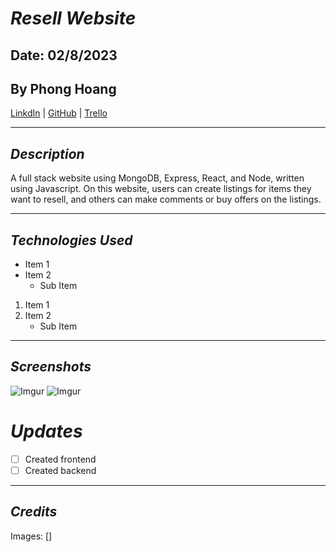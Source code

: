 # **_Resell Website_**

## Date: 02/8/2023

## By Phong Hoang

[LinkdIn](https://www.linkedin.com/in/phong-hoang-2a8659265/recent-activity/shares/) | [GitHub](https://github.com/settings/profile) | [Trello](https://trello.com/b/OErS0hnO/full-stack-resell-website)

---

## **_Description_**

A full stack website using MongoDB, Express, React, and Node, written using Javascript. On this website, users can create listings for items they want to resell, and others can make comments or buy offers on the listings.

---

## **_Technologies Used_**

- Item 1
- Item 2
  - Sub Item

1. Item 1
2. Item 2
   - Sub Item

---

## **_Screenshots_**

![Imgur](https://i.imgur.com/P57i8ud.png)
![Imgur](https://i.imgur.com/7FVZZjk.png)

# **_Updates_**

- [ ] Created frontend
- [ ] Created backend

---

## _Credits_

Images: []
